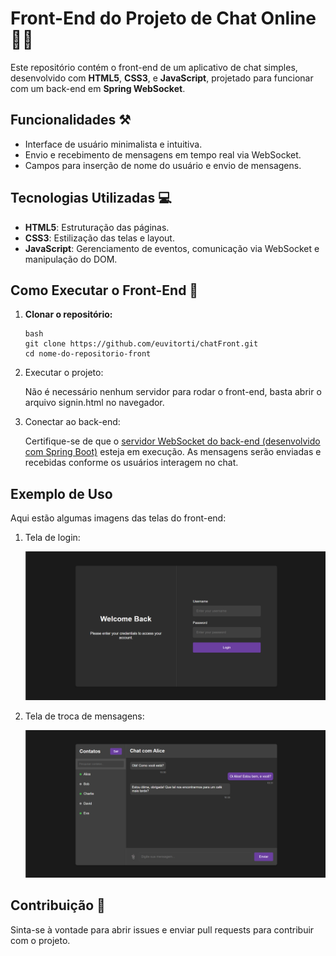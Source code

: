 # Front-End do Projeto de Chat Online 👩‍💻

Este repositório contém o front-end de um aplicativo de chat simples, desenvolvido com **HTML5**, **CSS3**, e **JavaScript**, projetado para funcionar com um back-end em **Spring WebSocket**.

## Funcionalidades ⚒️

- Interface de usuário minimalista e intuitiva.
- Envio e recebimento de mensagens em tempo real via WebSocket.
- Campos para inserção de nome do usuário e envio de mensagens.

## Tecnologias Utilizadas 💻

- **HTML5**: Estruturação das páginas.
- **CSS3**: Estilização das telas e layout.
- **JavaScript**: Gerenciamento de eventos, comunicação via WebSocket e manipulação do DOM.

## Como Executar o Front-End 🤔

1. **Clonar o repositório:**

   ```
   bash
   git clone https://github.com/euvitorti/chatFront.git
   cd nome-do-repositorio-front
   ```

2. Executar o projeto:

   Não é necessário nenhum servidor para rodar o front-end, basta abrir o arquivo signin.html no navegador.

3. Conectar ao back-end:

   Certifique-se de que o [servidor WebSocket do back-end (desenvolvido com Spring Boot)](https://github.com/euvitorti/chatonline) esteja em execução. As mensagens serão enviadas e recebidas conforme os usuários interagem no chat.

## Exemplo de Uso

Aqui estão algumas imagens das telas do front-end:

1. Tela de login:

   <img src="imgReadme/tela2.png" alt="Tela de entrada no chat" width="500" />

2. Tela de troca de mensagens:

   <img src="imgReadme/tela1.png" alt="Tela de entrada no chat" width="500" />

## Contribuição 🚀

Sinta-se à vontade para abrir issues e enviar pull requests para contribuir com o projeto.
